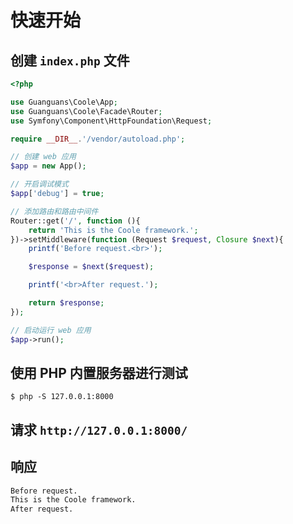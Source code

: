 # 快速开始

## 创建 `index.php` 文件

``` php
<?php

use Guanguans\Coole\App;
use Guanguans\Coole\Facade\Router;
use Symfony\Component\HttpFoundation\Request;

require __DIR__.'/vendor/autoload.php';

// 创建 web 应用
$app = new App();

// 开启调试模式
$app['debug'] = true;

// 添加路由和路由中间件
Router::get('/', function (){
    return 'This is the Coole framework.';
})->setMiddleware(function (Request $request, Closure $next){
    printf('Before request.<br>');

    $response = $next($request);

    printf('<br>After request.');

    return $response;
});

// 启动运行 web 应用
$app->run();
```

## 使用 PHP 内置服务器进行测试

``` shell
$ php -S 127.0.0.1:8000
```

## 请求 `http://127.0.0.1:8000/`

## 响应

``` html
Before request.
This is the Coole framework.
After request.
```

